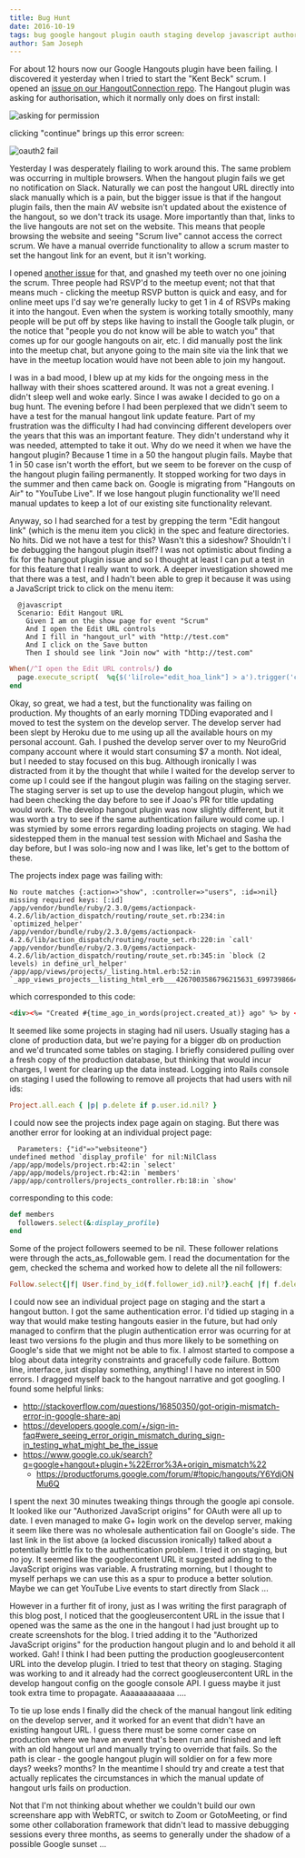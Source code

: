 ```yaml
---
title: Bug Hunt
date: 2016-10-19
tags: bug google hangout plugin oauth staging develop javascript authorised origin
author: Sam Joseph
---
```


For about 12 hours now our Google Hangouts plugin have been failing.  I discovered it yesterday when I tried to start the "Kent Beck" scrum.  I opened an [issue on our HangoutConnection repo](https://github.com/AgileVentures/HangoutConnection/issues/34).  The Hangout plugin was asking for authorisation, which it normally only does on first install:

![asking for permission](https://www.dropbox.com/s/p9671p484k2vtdd/Screenshot%202016-10-19%2009.17.56.png?dl=1)

clicking "continue" brings up this error screen:

![oauth2 fail](https://www.dropbox.com/s/hmifa1v3lmiwbns/Screenshot%202016-10-19%2009.18.59.png?dl=1)

Yesterday I was desperately flailing to work around this.  The same problem was occurring in multiple browsers.  When the hangout plugin fails we get no notification on Slack.  Naturally we can post the hangout URL directly into slack manually which is a pain, but the bigger issue is that if the hangout plugin fails, then the main AV website isn't updated about the existence of the hangout, so we don't track its usage. More importantly than that, links to the live hangouts are not set on the website.  This means that people browsing the website and seeing "Scrum live" cannot access the correct scrum.  We have a manual override functionality to allow a scrum master to set the hangout link for an event, but it isn't working.

I opened [another issue](https://github.com/AgileVentures/WebsiteOne/issues/1340) for that, and gnashed my teeth over no one joining the scrum.  Three people had RSVP'd to the meetup event; not that that means much - clicking the meetup RSVP button is quick and easy, and for online meet ups I'd say we're generally lucky to get 1 in 4 of RSVPs making it into the hangout.  Even when the system is working totally smoothly, many people will be put off by steps like having to install the Google talk plugin, or the notice that "people you do not know will be able to watch you" that comes up for our google hangouts on air, etc.  I did manually post the link into the meetup chat, but anyone going to the main site via the link that we have in the meetup location would have not been able to join my hangout.

I was in a bad mood, I blew up at my kids for the ongoing mess in the hallway with their shoes scattered around.  It was not a great evening.  I didn't sleep well and woke early.  Since I was awake I decided to go on a bug hunt.  The evening before I had been perplexed that we didn't seem to have a test for the manual hangout link update feature.  Part of my frustration was the difficulty I had had convincing different developers over the years that this was an important feature.  They didn't understand why it was needed, attempted to take it out.  Why do we need it when we have the hangout plugin?  Because 1 time in a 50 the hangout plugin fails.  Maybe that 1 in 50 case isn't worth the effort, but we seem to be forever on the cusp of the hangout plugin failing permanently.  It stopped working for two days in the summer and then came back on.  Google is migrating from "Hangouts on Air" to "YouTube Live".  If we lose hangout plugin functionality we'll need manual updates to keep a lot of our existing site functionality relevant.

Anyway, so I had searched for a test by grepping the term "Edit hangout link" (which is the menu item you click) in the spec and feature directories.  No hits.  Did we not have a test for this?  Wasn't this a sideshow?  Shouldn't I be debugging the hangout plugin itself?  I was not optimistic about finding a fix for the hangout plugin issue and so I thought at least I can put a test in for this feature that I really want to work.  A deeper investigation showed me that there was a test, and I hadn't been able to grep it because it was using a JavaScript trick to click on the menu item:

```gherkin
  @javascript
  Scenario: Edit Hangout URL
    Given I am on the show page for event "Scrum"
    And I open the Edit URL controls
    And I fill in "hangout_url" with "http://test.com"
    And I click on the Save button
    Then I should see link "Join now" with "http://test.com"
```

```rb
When(/^I open the Edit URL controls/) do
  page.execute_script(  %q{$('li[role="edit_hoa_link"] > a').trigger('click')}  )
end
```

Okay, so great, we had a test, but the functionality was failing on production.  My thoughts of an early morning TDDing evaporated and I moved to test the system on the develop server.  The develop server had been slept by Heroku due to me using up all the available hours on my personal account.  Gah.  I pushed the develop server over to my NeuroGrid company account where it would start consuming $7 a month.  Not ideal, but I needed to stay focused on this bug.  Although ironically I was distracted from it by the thought that while I waited for the develop server to come up I could see if the hangout plugin was failing on the staging server.  The staging server is set up to use the develop hangout plugin, which we had been checking the day before to see if Joao's PR for title updating would work.  The develop hangout plugin was now slightly different, but it was worth a try to see if the same authentication failure would come up.  I was stymied by some errors regarding loading projects on staging.  We had sidestepped them in the manual test session with Michael and Sasha the day before, but I was solo-ing now and I was like, let's get to the bottom of these.

The projects index page was failing with:

```
No route matches {:action=>"show", :controller=>"users", :id=>nil} missing required keys: [:id]
/app/vendor/bundle/ruby/2.3.0/gems/actionpack-4.2.6/lib/action_dispatch/routing/route_set.rb:234:in `optimized_helper'
/app/vendor/bundle/ruby/2.3.0/gems/actionpack-4.2.6/lib/action_dispatch/routing/route_set.rb:220:in `call'
/app/vendor/bundle/ruby/2.3.0/gems/actionpack-4.2.6/lib/action_dispatch/routing/route_set.rb:345:in `block (2 levels) in define_url_helper'
/app/app/views/projects/_listing.html.erb:52:in `_app_views_projects__listing_html_erb___4267003586796215631_69973986642740'
```

which corresponded to this code:

```html
<div><%= "Created #{time_ago_in_words(project.created_at)} ago" %> by <%= link_to project.user.display_name, user_path(project.user) %></div>
```

It seemed like some projects in staging had nil users.  Usually staging has a clone of production data, but we're paying for a bigger db on production and we'd truncated some tables on staging.  I briefly considered pulling over a fresh copy of the production database, but thinking that would incur charges, I went for clearing up the data instead.  Logging into Rails console on staging I used the following to remove all projects that had users with nil ids:

```rb
Project.all.each { |p| p.delete if p.user.id.nil? }
```

I could now see the projects index page again on staging.  But there was another error for looking at an individual project page:

```
  Parameters: {"id"=>"websiteone"}
undefined method `display_profile' for nil:NilClass
/app/app/models/project.rb:42:in `select'
/app/app/models/project.rb:42:in `members'
/app/app/controllers/projects_controller.rb:18:in `show'
```

corresponding to this code:

```rb
def members
  followers.select(&:display_profile)
end
```

Some of the project followers seemed to be nil.  These follower relations were through the acts_as_followable gem.  I read the documentation for the gem, checked the schema and worked how to delete all the nil followers:

```rb
Follow.select{|f| User.find_by_id(f.follower_id).nil?}.each{ |f| f.delete }
```

I could now see an individual project page on staging and the start a hangout button.  I got the same authentication error.  I'd tidied up staging in a way that would make testing hangouts easier in the future, but had only managed to confirm that the plugin authentication error was ocurring for at least two versions fo the plugin and thus more likely to be something on Google's side that we might not be able to fix.  I almost started to compose a blog about data integrity constraints and gracefully code failure.  Bottom line, interface, just display something, anything! I have no interest in 500 errors. I dragged myself back to the hangout narrative and got googling. I found some helpful links:

* http://stackoverflow.com/questions/16850350/got-origin-mismatch-error-in-google-share-api
* https://developers.google.com/+/sign-in-faq#were_seeing_error_origin_mismatch_during_sign-in_testing_what_might_be_the_issue
* https://www.google.co.uk/search?q=google+hangout+plugin+%22Error%3A+origin_mismatch%22
  * https://productforums.google.com/forum/#!topic/hangouts/Y6YdjONMu6Q

I spent the next 30 minutes tweaking things through the google api console.  It looked like our "Authorized JavaScript origins" for OAuth were all up to date.  I even managed to make G+ login work on the develop server, making it seem like there was no wholesale authentication fail on Google's side.  The last link in the list above (a locked discussion ironically) talked about a potentially brittle fix to the authentication problem.  I tried it on staging, but no joy.  It seemed like the googlecontent URL it suggested adding to the JavaScript origins was variable. A frustrating morning, but I thought to myself perhaps we can use this as a spur to produce a better solution.  Maybe we can get YouTube Live events to start directly from Slack ...

However in a further fit of irony, just as I was writing the first paragraph of this blog post, I noticed that the googleusercontent URL in the issue that I opened was the same as the one in the hangout I had just brought up to create screenshots for the blog.  I tried adding it to the "Authorized JavaScript origins" for the production hangout plugin and lo and behold it all worked.  Gah!  I think I had been putting the production googleusercontent URL into the develop plugin.  I tried to test that theory on staging.  Staging was working to and it already had the correct googleusercontent URL in the develop hangout config on the google console API.  I guess maybe it just took extra time to propagate.  Aaaaaaaaaaaa ....

To tie up lose ends I finally did the check of the manual hangout link editing on the develop server, and it worked for an event that didn't have an existing hangout URL.  I guess there must be some corner case on production where we have an event that's been run and finished and left with an old hangout url and manually trying to override that fails.  So the path is clear - the google hangout plugin will soldier on for a few more days? weeks? months?  In the meantime I should try and create a test that actually replicates the circumstances in which the manual update of hangout urls fails on production.

Not that I'm not thinking about whether we couldn't build our own screenshare app with WebRTC, or switch to Zoom or GotoMeeting, or find some other collaboration framework that didn't lead to massive debugging sessions every three months, as seems to generally under the shadow of a possible Google sunset ...



 